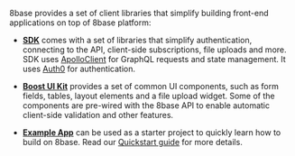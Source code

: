 8base provides a set of client libraries that simplify building front-end applications on top of 8base platform:

* **<a href="https://github.com/8base/sdk" target="_blank">SDK</a>** comes with a set of libraries that simplify authentication, connecting to the API, client-side subscriptions, file uploads and more. SDK uses <a href="https://www.apollographql.com/docs/react/" target="_blank">ApolloClient</a> for GraphQL requests and state management. It uses <a href="https://auth0.com/Auth0" target="_blank">Auth0</a> for authentication.

* **<a href="https://github.com/8base/boost" target="_blank">Boost UI Kit</a>** provides a set of common UI components, such as form fields, tables, layout elements and a file upload widget. Some of the components are pre-wired with the 8base API to enable automatic client-side validation and other features.

* **<a href="https://github.com/8base/app-example" target="_blank">Example App</a>** can be used as a starter project to quickly learn how to build on 8base. Read our [Quickstart guide](https://docs.8base.com/v1.0/docs/quickstart) for more details.